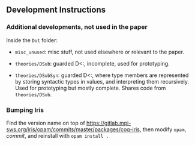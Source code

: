 ## Development Instructions

### Additional developments, not used in the paper
Inside the `Dot` folder:
* `misc_unused`: misc stuff, not used elsewhere or relevant to the paper.

* `theories/DSub`: guarded D<:, incomplete, used for prototyping.
* `theories/DSubSyn`: guarded D<:, where type members are represented by
  storing syntactic types in values, and interpreting them recursively. Used for
  prototyping but mostly complete. Shares code from `theories/DSub`.

### Bumping Iris

Find the version name on top of
https://gitlab.mpi-sws.org/iris/opam/commits/master/packages/coq-iris, then
modify `opam`, *commit*, and reinstall with `opam install .`
